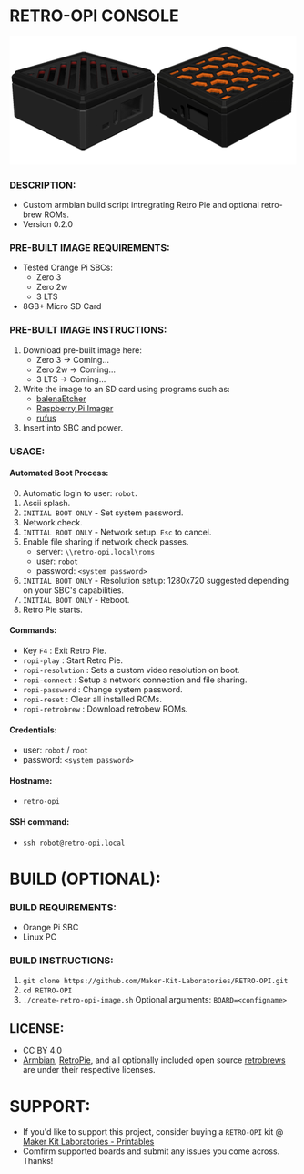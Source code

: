 # RETRO-OPI CONSOLE
![Retro Opi Image](./documentation/retro-opi-image-3.png)

### DESCRIPTION:
- Custom armbian build script intregrating Retro Pie and optional retro-brew ROMs.
- Version 0.2.0

### PRE-BUILT IMAGE REQUIREMENTS:
- Tested Orange Pi SBCs:
    - Zero 3
    - Zero 2w
    - 3 LTS
- 8GB+ Micro SD Card

### PRE-BUILT IMAGE INSTRUCTIONS:
1. Download pre-built image here:
    - Zero 3 -> Coming...
    - Zero 2w -> Coming...
    - 3 LTS -> Coming...
2. Write the image to an SD card using programs such as:
    - [balenaEtcher](https://www.balena.io/etcher/) 
    - [Raspberry Pi Imager](https://www.raspberrypi.com/software/)
    - [rufus](https://rufus.ie/)
3. Insert into SBC and power.

### USAGE:
#### Automated Boot Process:
0. Automatic login to user: `robot`.
1. Ascii splash.
2. `INITIAL BOOT ONLY` - Set system password.
3. Network check. 
4. `INITIAL BOOT ONLY` - Network setup. `Esc` to cancel.
5. Enable file sharing if network check passes.
    - server: `\\retro-opi.local\roms`
    - user: `robot`
    - password: `<system password>`
6. `INITIAL BOOT ONLY` - Resolution setup: 1280x720 suggested depending on your SBC's capabilities.
7. `INITIAL BOOT ONLY` - Reboot.
8. Retro Pie starts.
#### Commands:
- Key `F4` : Exit Retro Pie.
- `ropi-play` :  Start Retro Pie.
- `ropi-resolution` : Sets a custom video resolution on boot.
- `ropi-connect` : Setup a network connection and file sharing.
- `ropi-password` : Change system password.
- `ropi-reset` : Clear all installed ROMs.
- `ropi-retrobrew` : Download retrobew ROMs.
#### Credentials:
- user: `robot` / `root`
- password: `<system password>`
#### Hostname: 
- `retro-opi`
#### SSH command: 
- `ssh robot@retro-opi.local`

# BUILD (OPTIONAL):

### BUILD REQUIREMENTS:
- Orange Pi SBC
- Linux PC

### BUILD INSTRUCTIONS:
1. `git clone https://github.com/Maker-Kit-Laboratories/RETRO-OPI.git`
2. `cd RETRO-OPI`
3. `./create-retro-opi-image.sh` Optional arguments: `BOARD=<configname>`


## LICENSE:
- CC BY 4.0
- [Armbian](https://www.armbian.com/), [RetroPie](https://retropie.org.uk/), and all optionally included open source [retrobrews](https://retrobrews.github.io/) are under their respective licenses.


# SUPPORT:
- If you'd like to support this project, consider buying a `RETRO-OPI` kit @ [Maker Kit Laboratories - Printables](https://www.printables.com/@MakerKitLab_2578894)
- Comfirm supported boards and submit any issues you come across. Thanks!